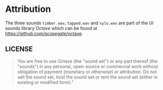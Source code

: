 # Attribution

The three sounds `timber.wav`, `tapped.wav` and `xylo.wav` are part of the
UI sounds library *Octave* which can be found at https://github.com/scopegate/octave.

## LICENSE
> You are free to use Octave (the "sound set") or any part thereof (the "sounds") in any personal,
> open-source or commercial work without obligation of payment (monetary or otherwise) or attribution.
> Do not sell the sound set, host the sound set or rent the sound set (either in existing or modified form)."
